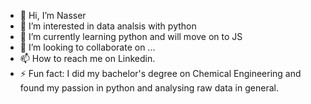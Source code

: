 - 👋 Hi, I’m Nasser
- 👀 I’m interested in data analsis with python 
- 🌱 I’m currently learning python and will move on to JS
- 💞️ I’m looking to collaborate on ...
- 📫 How to reach me on Linkedin.
- ⚡ Fun fact: I did my bachelor's degree on Chemical Engineering and found my passion in python and analysing raw data in general.

<!---
Na99er23/Na99er23 is a ✨ special ✨ repository because its `README.md` (this file) appears on your GitHub profile.
You can click the Preview link to take a look at your changes.
--->
